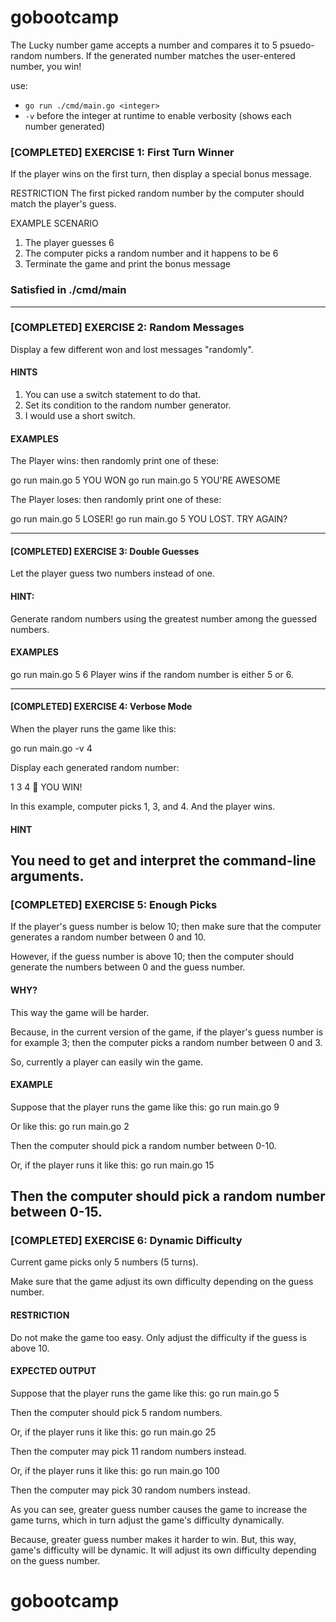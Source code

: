 # gobootcamp

The Lucky number game accepts a number and compares it to 5 psuedo-random numbers. If the generated number matches the user-entered number, you win!

use:
* `go run ./cmd/main.go <integer>`
* `-v` before the integer at runtime to enable verbosity (shows each number generated)

### [COMPLETED] EXERCISE 1: First Turn Winner
If the player wins on the first turn, then display
a special bonus message.

RESTRICTION
The first picked random number by the computer should
match the player's guess.

EXAMPLE SCENARIO
1. The player guesses 6
2. The computer picks a random number and it happens to be 6
3. Terminate the game and print the bonus message
 
### Satisfied in ./cmd/main
 
---------------------------------------------------------
### [COMPLETED] EXERCISE 2: Random Messages

Display a few different won and lost messages "randomly".

#### HINTS
1. You can use a switch statement to do that.
2. Set its condition to the random number generator.
3. I would use a short switch.

#### EXAMPLES
The Player wins: then randomly print one of these:

go run main.go 5
   YOU WON
go run main.go 5
   YOU'RE AWESOME

The Player loses: then randomly print one of these:

go run main.go 5
   LOSER!
go run main.go 5
   YOU LOST. TRY AGAIN?

---------------------------------------------------------
#### [COMPLETED] EXERCISE 3: Double Guesses

Let the player guess two numbers instead of one.

#### HINT:
Generate random numbers using the greatest number
among the guessed numbers.

#### EXAMPLES
go run main.go 5 6
Player wins if the random number is either 5 or 6.

---------------------------------------------------------
#### [COMPLETED] EXERCISE 4: Verbose Mode

When the player runs the game like this:

go run main.go -v 4

Display each generated random number:

   1 3 4 🎉  YOU WIN!

In this example, computer picks 1, 3, and 4. And the player wins.

#### HINT
You need to get and interpret the command-line arguments.
---------------------------------------------------------

### [COMPLETED] EXERCISE 5: Enough Picks

If the player's guess number is below 10;
then make sure that the computer generates a random
number between 0 and 10.

However, if the guess number is above 10; then the
computer should generate the numbers
between 0 and the guess number.

#### WHY?
This way the game will be harder.

Because, in the current version of the game, if
the player's guess number is for example 3; then the
computer picks a random number between 0 and 3.

So, currently a player can easily win the game.

#### EXAMPLE
Suppose that the player runs the game like this:
  go run main.go 9

Or like this:
  go run main.go 2

  Then the computer should pick a random number
  between 0-10.

Or, if the player runs it like this:
  go run main.go 15

  Then the computer should pick a random number
  between 0-15.
--------------------------------------------------------
### [COMPLETED] EXERCISE 6: Dynamic Difficulty

Current game picks only 5 numbers (5 turns).

Make sure that the game adjust its own difficulty
depending on the guess number.

#### RESTRICTION
Do not make the game too easy. Only adjust the
difficulty if the guess is above 10.

#### EXPECTED OUTPUT
Suppose that the player runs the game like this:
  go run main.go 5

  Then the computer should pick 5 random numbers.

Or, if the player runs it like this:
  go run main.go 25

  Then the computer may pick 11 random numbers
  instead.

Or, if the player runs it like this:
  go run main.go 100

  Then the computer may pick 30 random numbers
  instead.

As you can see, greater guess number causes the
game to increase the game turns, which in turn
adjust the game's difficulty dynamically.

Because, greater guess number makes it harder to win.
But, this way, game's difficulty will be dynamic.
It will adjust its own difficulty depending on the
guess number.
# gobootcamp
